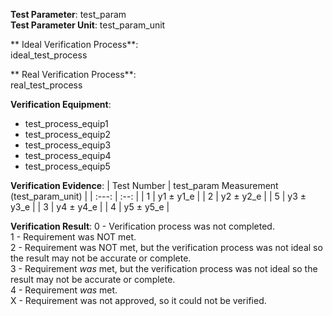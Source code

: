 **Test Parameter**: test_param  
**Test Parameter Unit**:  test_param_unit

** Ideal Verification Process**:  
ideal_test_process

** Real Verification Process**:  
real_test_process

**Verification Equipment**:  
- test_process_equip1
- test_process_equip2
- test_process_equip3
- test_process_equip4
- test_process_equip5

**Verification Evidence**:
| Test Number   | test_param Measurement (test_param_unit)  |
| :---:         | :--:                                      |
| 1             | y1 ± y1_e                                 |
| 2             | y2 ± y2_e                                 |
| 5             | y3 ± y3_e                                 |
| 3             | y4 ± y4_e                                 |
| 4             | y5 ± y5_e                                 |

**Verification Result**:
0 - Verification process was not completed.  
1 - Requirement was NOT met.  
2 - Requirement was NOT met, but the verification process was not ideal so the result may not be accurate or complete.  
3 - Requirement *was* met, but the verification process was not ideal so the result may not be accurate or complete.  
4 - Requirement *was* met.  
X - Requirement was not approved, so it could not be verified.